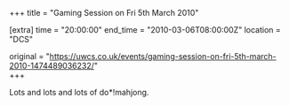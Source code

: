 +++
title = "Gaming Session on Fri 5th March 2010"

[extra]
time = "20:00:00"
end_time = "2010-03-06T08:00:00Z"
location = "DCS"

original = "https://uwcs.co.uk/events/gaming-session-on-fri-5th-march-2010-1474489036232/"    
+++

Lots and lots and lots of do\*\!mahjong.

